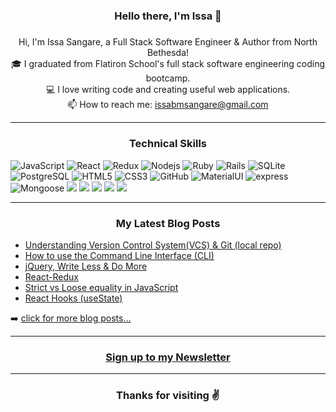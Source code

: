 
<h3 align="center">Hello there, I'm Issa 👋 </h3>
<h5 align="center">
</h5>
<p align="center">
  Hi, I'm Issa Sangare, a Full Stack Software Engineer & Author from North Bethesda!
  <br>
  🎓 I graduated from Flatiron School's full stack software engineering coding bootcamp.
  <br>
  💻 I love writing code and creating useful web applications.
  <br>
  📫 How to reach me: <a href="mailto: issabmsangare@gmail.com">issabmsangare@gmail.com</a>
</p>

<hr>
<h3 align="center">Technical Skills</h3>
 
![JavaScript](https://img.shields.io/badge/javascript%20-%23323330.svg?&style=for-the-badge&logo=javascript&logoColor=%23F7DF1E)
![React](https://img.shields.io/badge/react%20-%2320232a.svg?&style=for-the-badge&logo=react&logoColor=%2361DAFB)
![Redux](https://img.shields.io/badge/redux%20-%23593d88.svg?&style=for-the-badge&logo=redux&logoColor=white")
![Nodejs](https://img.shields.io/badge/node.js%20-%2343853D.svg?&style=for-the-badge&logo=node.js&logoColor=white)
![Ruby](https://img.shields.io/badge/ruby-%23CC342D.svg?&style=for-the-badge&logo=ruby&logoColor=white)
![Rails](https://img.shields.io/badge/rails%20-%23CC0000.svg?&style=for-the-badge&logo=ruby-on-rails&logoColor=white)
![SQLite](https://img.shields.io/badge/sqlite-%2307405e.svg?&style=for-the-badge&logo=sqlite&logoColor=white)
![PostgreSQL](https://img.shields.io/badge/postgres-%23316192.svg?&style=for-the-badge&logo=postgresql&logoColor=white)
![HTML5](https://img.shields.io/badge/html5%20-%23E34F26.svg?&style=for-the-badge&logo=html5&logoColor=white)
![CSS3](https://img.shields.io/badge/css3%20-%231572B6.svg?&style=for-the-badge&logo=css3&logoColor=white)
![GitHub](https://img.shields.io/badge/github%20-%23121011.svg?&style=for-the-badge&logo=github&logoColor=white)
![MaterialUI](https://img.shields.io/badge/material%20ui%20-%230081CB.svg?&style=for-the-badge&logo=material-ui&logoColor=white)
![express](http://img.shields.io/badge/express.js%20-%2343853D.svg?&style=for-the-badge&logo=node.js&logoColor=white)
![Mongoose](http://img.shields.io/badge/mongoose%20-%2343853D.svg?&style=for-the-badge&logo=node.js&logoColor=white)
<code><img src="https://img.shields.io/badge/git%20-%23F05033.svg?&style=for-the-badge&logo=git&logoColor=white"/></code>
  <code><img src="https://img.shields.io/badge/mysql-%2300f.svg?&style=for-the-badge&logo=mysql&logoColor=white"/></code>
  <code><img src ="https://img.shields.io/badge/postgres-%23316192.svg?&style=for-the-badge&logo=postgresql&logoColor=white"/></code>
  <code><img src="https://img.shields.io/badge/heroku%20-%23430098.svg?&style=for-the-badge&logo=heroku&logoColor=white"/></code>
  <code><img src ="https://img.shields.io/badge/sqlite-%2307405e.svg?&style=for-the-badge&logo=sqlite&logoColor=white"/></code>
  

<hr>
<h3 align="center">My Latest Blog Posts</h3> 

<!-- BLOG-POST-LIST:START -->
- [Understanding Version Control System(VCS) & Git (local repo)](https://issabmsangare.medium.com/understanding-version-control-system-vcs-git-local-repo-d1be01808cc1)
- [How to use the Command Line Interface (CLI)](https://issabmsangare.medium.com/how-to-use-the-command-line-interface-cli-9c8b70e568e)
- [jQuery, Write Less & Do More](https://issabmsangare.medium.com/jquery-write-less-do-more-4f3d4a347e37)
- [React-Redux](https://issabmsangare.medium.com/react-redux-d6a88f99adff)
- [Strict vs Loose equality in JavaScript](https://issabmsangare.medium.com/strict-vs-loose-equality-in-javascript-3b9ef876766b)
- [React Hooks (useState)](https://issabmsangare.medium.com/react-hook-usestate-b60199fe5ee4)
<!-- BLOG-POST-LIST:END -->

➡️ [click for more blog posts...](https://issabmsangare.medium.com/)
<br />
<hr>
  
<a href="https://warm-shore-88546.herokuapp.com/"><h3 align="center">Sign up to my Newsletter</h3></a>
  
<hr>
<h3 align="center">Thanks for visiting ✌</h3> 
